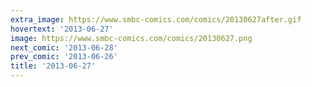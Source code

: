 ```yaml
---
extra_image: https://www.smbc-comics.com/comics/20130627after.gif
hovertext: '2013-06-27'
image: https://www.smbc-comics.com/comics/20130627.png
next_comic: '2013-06-28'
prev_comic: '2013-06-26'
title: '2013-06-27'
---
```


